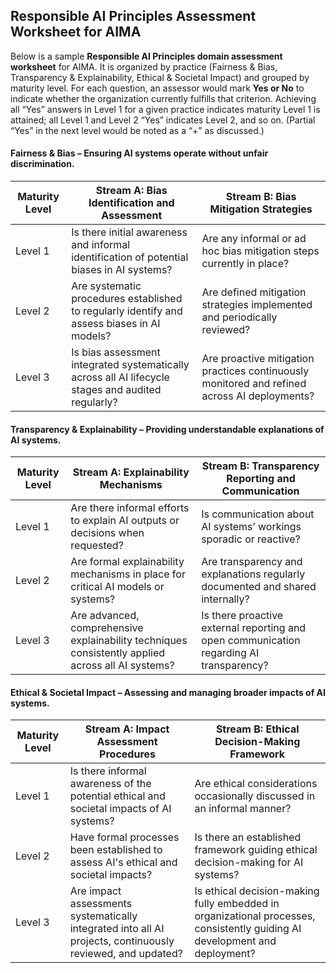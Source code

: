 ## Responsible AI Principles Assessment Worksheet for AIMA

Below is a sample **Responsible AI Principles domain assessment worksheet** for AIMA. It is organized by practice (Fairness & Bias, Transparency & Explainability, Ethical & Societal Impact) and grouped by maturity level. For each question, an assessor would mark **Yes or No** to indicate whether the organization currently fulfills that criterion. Achieving all “Yes” answers in Level 1 for a given practice indicates maturity Level 1 is attained; all Level 1 and Level 2 “Yes” indicates Level 2, and so on. (Partial “Yes” in the next level would be noted as a “+” as discussed.)

#### Fairness & Bias – Ensuring AI systems operate without unfair discrimination.

| Maturity Level | Stream A: Bias Identification and Assessment                                                       | Stream B: Bias Mitigation Strategies                                                         |
| -------------- | -------------------------------------------------------------------------------------------------- | -------------------------------------------------------------------------------------------- |
| Level 1        | Is there initial awareness and informal identification of potential biases in AI systems?          | Are any informal or ad hoc bias mitigation steps currently in place?                         |
| Level 2        | Are systematic procedures established to regularly identify and assess biases in AI models?        | Are defined mitigation strategies implemented and periodically reviewed?                     |
| Level 3        | Is bias assessment integrated systematically across all AI lifecycle stages and audited regularly? | Are proactive mitigation practices continuously monitored and refined across AI deployments? |

#### Transparency & Explainability – Providing understandable explanations of AI systems.

| Maturity Level | Stream A: Explainability Mechanisms                                                               | Stream B: Transparency Reporting and Communication                                      |
| -------------- | ------------------------------------------------------------------------------------------------- | --------------------------------------------------------------------------------------- |
| Level 1        | Are there informal efforts to explain AI outputs or decisions when requested?                     | Is communication about AI systems’ workings sporadic or reactive?                       |
| Level 2        | Are formal explainability mechanisms in place for critical AI models or systems?                  | Are transparency and explanations regularly documented and shared internally?           |
| Level 3        | Are advanced, comprehensive explainability techniques consistently applied across all AI systems? | Is there proactive external reporting and open communication regarding AI transparency? |

#### Ethical & Societal Impact – Assessing and managing broader impacts of AI systems.

| Maturity Level | Stream A: Impact Assessment Procedures                                                                     | Stream B: Ethical Decision-Making Framework                                                                                |
| -------------- | ---------------------------------------------------------------------------------------------------------- | -------------------------------------------------------------------------------------------------------------------------- |
| Level 1        | Is there informal awareness of the potential ethical and societal impacts of AI systems?                   | Are ethical considerations occasionally discussed in an informal manner?                                                   |
| Level 2        | Have formal processes been established to assess AI's ethical and societal impacts?                        | Is there an established framework guiding ethical decision-making for AI systems?                                          |
| Level 3        | Are impact assessments systematically integrated into all AI projects, continuously reviewed, and updated? | Is ethical decision-making fully embedded in organizational processes, consistently guiding AI development and deployment? |

